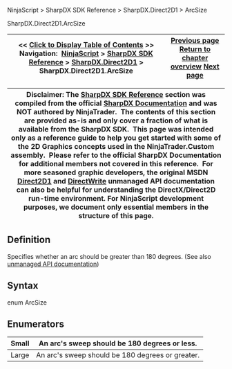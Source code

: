 ﻿
NinjaScript \> SharpDX SDK Reference \> SharpDX.Direct2D1 \> ArcSize

SharpDX.Direct2D1\.ArcSize

| \<\< [Click to Display Table of Contents](sharpdx_direct2d1_arcsize.md) \>\> **Navigation:**     [NinjaScript](ninjascript-1.md) \> [SharpDX SDK Reference](sharpdx_sdk_reference-1.md) \> [SharpDX.Direct2D1](sharpdx_direct2d1-1.md) \> SharpDX.Direct2D1\.ArcSize | [Previous page](sharpdx_direct2d1_arcsegment-1.md) [Return to chapter overview](sharpdx_direct2d1-1.md) [Next page](sharpdx_direct2d1_brush-1.md) |
| --- | --- |

| Disclaimer: The [SharpDX SDK Reference](sharpdx_sdk_reference-1.md) section was compiled from the official [SharpDX Documentation](http://sharpdx.org/) and was NOT authored by NinjaTrader.  The contents of this section are provided as\-is and only cover a fraction of what is available from the SharpDX SDK.  This page was intended only as a reference guide to help you get started with some of the 2D Graphics concepts used in the NinjaTrader.Custom assembly.  Please refer to the official SharpDX Documentation for additional members not covered in this reference.  For more seasoned graphic developers, the original MSDN [Direct2D1](https://msdn.microsoft.com/en-us/library/windows/desktop/dd370990.aspx) and [DirectWrite](https://msdn.microsoft.com/en-us/library/windows/desktop/dd368038.aspx) unmanaged API documentation can also be helpful for understanding the DirectX/Direct2D run\-time environment. For NinjaScript development purposes, we document only essential members in the structure of this page. |
| --- |

## Definition
Specifies whether an arc should be greater than 180 degrees.
(See also [unmanaged API documentation](http://msdn.microsoft.com/en-us/library/dd368068.aspx))
 
## Syntax
enum ArcSize
 
## Enumerators

| Small | An arc's sweep should be 180 degrees or less. |
| --- | --- |
| Large | An arc's sweep should be 180 degrees or greater. |
